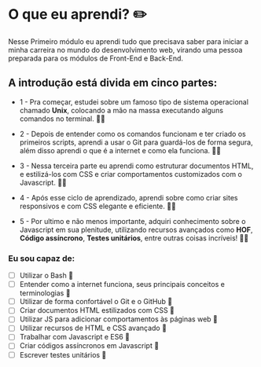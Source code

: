 # O que eu aprendi? ✏️

Nesse Primeiro módulo eu aprendi tudo que precisava saber para iniciar a minha carreira no mundo do desenvolvimento web, virando uma pessoa preparada para os módulos de Front-End e Back-End.

## A introdução está divida em cinco partes:

- 1 - Pra começar, estudei sobre um famoso tipo de sistema operacional chamado **Unix**, colocando a mão na massa executando alguns comandos no terminal. ✍🏻

- 2 - Depois de entender como os comandos funcionam e ter criado os primeiros scripts, aprendi a usar o Git para guardá-los de forma segura, além disso aprendi o que é a internet e como ela funciona. ✍🏻

- 3 - Nessa terceira parte eu aprendi como estruturar documentos HTML, e estilizá-los com CSS e criar comportamentos customizados com o Javascript. ✍🏻

- 4 - Após esse ciclo de aprendizado, aprendi sobre como criar sites responsivos e com CSS elegante e eficiente. ✍🏻

- 5 - Por ultimo e não menos importante, adquiri conhecimento sobre o Javascript em sua plenitude, utilizando recursos avançados como **HOF**, **Código assíncrono**, **Testes unitários**, entre outras coisas incríveis! ✍🏻

### Eu sou capaz de:

- [ ] Utilizar o Bash 🚀
- [ ] Entender como a internet funciona, seus principais conceitos e terminologias 🚀
- [ ] Utilizar de forma confortável o Git e o GitHub 🚀
- [ ] Criar documentos HTML estilizados com CSS 🚀
- [ ] Utilizar JS para adicionar comportamentos às páginas web 🚀
- [ ] Utilizar recursos de HTML e CSS avançado 🚀
- [ ] Trabalhar com Javascript e ES6 🚀
- [ ] Criar códigos assíncronos em Javascript 🚀
- [ ] Escrever testes unitários 🚀